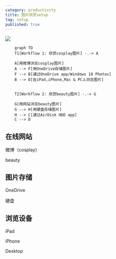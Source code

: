 ```yaml
---
category: productivity
title: 图片欣赏setup
tag: setup
published: true
---
```

![](https://goooooouwa.oss-cn-beijing.aliyuncs.com/img/iprEYgY.png)

```mermaid
    graph TD
    T1[Workflow 1: 欣赏cosplay图片] -.-> A

    A[用微博浏览cosplay图片]
    A --> F[用OneDrive存储图片]
    F --> B[通过OneDrive app/Windows 10 Photos]
    B --> D[在iPad,iPhone,Mac & PC上浏览图片]


    T2[Workflow 2: 欣赏beauty图片] -.-> G

    G[用网站浏览beauty图片]
    G --> H[用硬盘存储图片]
    H --> C[通过AirDisk HDD app]
    C --> D
```

## 在线网站

微博（cosplay）

beauty

## 图片存储

OneDrive

硬盘

## 浏览设备

iPad

iPhone

Desktop
